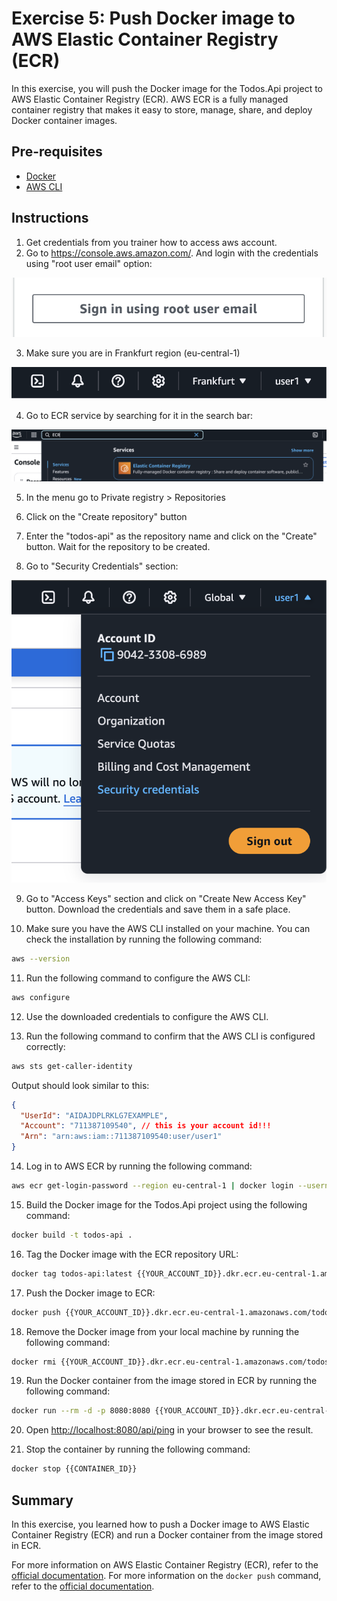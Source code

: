 # Exercise 5: Push Docker image to AWS Elastic Container Registry (ECR)

In this exercise, you will push the Docker image for the Todos.Api project to AWS Elastic Container Registry (ECR). AWS ECR is a fully managed container registry that makes it easy to store, manage, share, and deploy Docker container images.

## Pre-requisites

- [Docker](https://docs.docker.com/get-docker/)
- [AWS CLI](https://docs.aws.amazon.com/cli/latest/userguide/cli-chap-install.html)

## Instructions

1. Get credentials from you trainer how to access aws account.
2. Go to https://console.aws.amazon.com/. And login with the credentials using "root user email" option:

![root user login](./assets/root-user-login.png "Root User Login")

3. Make sure you are in Frankfurt region (eu-central-1)

![aws region](./assets/aws-region.png "AWS Region")

4. Go to ECR service by searching for it in the search bar:

![ecr search](./assets/ecr-search.png "ECR Search")

5. In the menu go to Private registry > Repositories

6. Click on the "Create repository" button
7. Enter the "todos-api" as the repository name and click on the "Create" button. Wait for the repository to be created.
8. Go to "Security Credentials" section:

![security credentials](./assets/security-credentials.png "Security Credentials")

9. Go to "Access Keys" section and click on "Create New Access Key" button. Download the credentials and save them in a safe place.

10. Make sure you have the AWS CLI installed on your machine. You can check the installation by running the following command:

```bash
aws --version
```

11. Run the following command to configure the AWS CLI:

```bash
aws configure
```

12. Use the downloaded credentials to configure the AWS CLI.

13. Run the following command to confirm that the AWS CLI is configured correctly:

```bash
aws sts get-caller-identity
```

Output should look similar to this:

```json
{
  "UserId": "AIDAJDPLRKLG7EXAMPLE",
  "Account": "711387109540", // this is your account id!!!
  "Arn": "arn:aws:iam::711387109540:user/user1"
}
```

14. Log in to AWS ECR by running the following command:

```bash
aws ecr get-login-password --region eu-central-1 | docker login --username AWS --password-stdin {{YOUR_ACCOUNT_ID}}.dkr.ecr.eu-central-1.amazonaws.com
```

15. Build the Docker image for the Todos.Api project using the following command:

```bash
docker build -t todos-api .
```

16. Tag the Docker image with the ECR repository URL:

```bash
docker tag todos-api:latest {{YOUR_ACCOUNT_ID}}.dkr.ecr.eu-central-1.amazonaws.com/todos-api:latest
```

17. Push the Docker image to ECR:

```bash
docker push {{YOUR_ACCOUNT_ID}}.dkr.ecr.eu-central-1.amazonaws.com/todos-api:latest
```

18. Remove the Docker image from your local machine by running the following command:

```bash
docker rmi {{YOUR_ACCOUNT_ID}}.dkr.ecr.eu-central-1.amazonaws.com/todos-api:latest
```

19. Run the Docker container from the image stored in ECR by running the following command:

```bash
docker run --rm -d -p 8080:8080 {{YOUR_ACCOUNT_ID}}.dkr.ecr.eu-central-1.amazonaws.com/todos-api:latest
```

20. Open [http://localhost:8080/api/ping](http://localhost:8080/api/ping) in your browser to see the result.

21. Stop the container by running the following command:

```bash
docker stop {{CONTAINER_ID}}
```

## Summary

In this exercise, you learned how to push a Docker image to AWS Elastic Container Registry (ECR) and run a Docker container from the image stored in ECR.

For more information on AWS Elastic Container Registry (ECR), refer to the [official documentation](https://docs.aws.amazon.com/AmazonECR/latest/userguide/what-is-ecr.html). For more information on the `docker push` command, refer to the [official documentation](https://docs.docker.com/engine/reference/commandline/push/).
